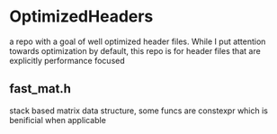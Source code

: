 # OptimizedHeaders
a repo with a goal of well optimized header files. While I put attention towards optimization by default, this repo is for header files that are explicitly performance focused

fast_mat.h
------------------------------------------
stack based matrix data structure, some funcs are constexpr which is benificial when applicable
